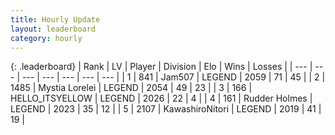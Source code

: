 ```yaml
---
title: Hourly Update
layout: leaderboard
category: hourly
---
```


{: .leaderboard}
| Rank | LV | Player | Division | Elo | Wins | Losses |
| --- | --- | --- | --- | --- | --- | --- |
| <span data-change="1">1</span> | 841 | <span title="ID: 521406">Jam507</span> | LEGEND | <span data-change="14">2059</span> | <span data-change="2">71</span> | <span data-change="0">45</span> |
| <span data-change="-1">2</span> | 1485 | <span title="ID: 315148">Mystia Lorelei</span> | LEGEND | <span data-change="0">2054</span> | <span data-change="0">49</span> | <span data-change="0">23</span> |
| <span data-change="0">3</span> | 166 | <span title="ID: 528147">HELLO_ITSYELLOW</span> | LEGEND | <span data-change="0">2026</span> | <span data-change="0">22</span> | <span data-change="0">4</span> |
| <span data-change="0">4</span> | 161 | <span title="ID: 219412">Rudder Holmes</span> | LEGEND | <span data-change="0">2023</span> | <span data-change="0">35</span> | <span data-change="0">12</span> |
| <span data-change="0">5</span> | 2107 | <span title="ID: 164871">KawashiroNitori</span> | LEGEND | <span data-change="0">2019</span> | <span data-change="0">41</span> | <span data-change="0">19</span> |